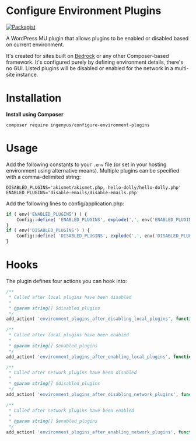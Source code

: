 # Configure Environment Plugins
[![Packagist](https://img.shields.io/packagist/v/ingenyus/configure-environment-plugins.svg?style=flat-square)](https://packagist.org/packages/ingenyus/configure-environment-plugins)

A WordPress MU plugin that allows plugins to be enabled or disabled based on current environment.

It's created for sites built on [Bedrock](https://roots.io/bedrock) or any other Composer-based framework. It's configured purely by defining environment details, there's no GUI. Listed plugins will be disabled or enabled for the network in a multi-site instance.


Installation
==========

**Install using Composer**

```
composer require ingenyus/configure-environment-plugins
```

Usage
==========

Add the following constants to your `.env` file (or set in your hosting environment using alternative means). Multiple plugins can be specified with a comma-delimited string:

```
DISABLED_PLUGINS='akismet/akismet.php, hello-dolly/hello-dolly.php'
ENABLED_PLUGINS='disable-emails/disable-emails.php'
```

Add the following lines to config/application.php:

```PHP
if ( env('ENABLED_PLUGINS') ) {
    Config::define( 'ENABLED_PLUGINS', explode(',', env('ENABLED_PLUGINS')) );
}
if ( env('DISABLED_PLUGINS') ) {
    Config::define( 'DISABLED_PLUGINS', explode(',', env('DISABLED_PLUGINS')) );
}
```

Hooks
==========

The plugin defines four actions you can hook into:

```PHP
/**
 * Called after local plugins have been disabled
 *
 * @param string[] $disabled_plugins
 */
add_action( 'environment_plugins_after_disabling_local_plugins', function( $disabled_plugins ) { /* Do something */ } );

/**
 * Called after local plugins have been enabled
 *
 * @param string[] $enabled_plugins
 */
add_action( 'environment_plugins_after_enabling_local_plugins', function( $enabled_plugins ) { /* Do something */ } );

/**
 * Called after network plugins have been disabled
 *
 * @param string[] $disabled_plugins
 */
add_action( 'environment_plugins_after_disabling_network_plugins', function( $disabled_plugins ) { /* Do something */ } );

/**
 * Called after network plugins have been enabled
 *
 * @param string[] $enabled_plugins
 */
add_action( 'environment_plugins_after_enabling_network_plugins', function( $enabled_plugins ) { /* Do something */ } );
```
